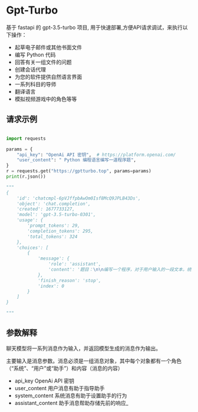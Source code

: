 # Gpt-Turbo


基于 fastapi 的 gpt-3.5-turbo 项目, 用于快速部署,方便API请求调试，来执行以下操作：

- 起草电子邮件或其他书面文件
- 编写 Python 代码
- 回答有关一组文件的问题
- 创建会话代理
- 为您的软件提供自然语言界面
- 一系列科目的导师
- 翻译语言
- 模拟视频游戏中的角色等等

## 请求示例

```python

import requests

params = {
    "api_key": "OpenAi API 密钥",  # https://platform.openai.com/
    "user_content": " Python 编程语言编写一道程序题",
}
r = requests.get("https://gptturbo.top", params=params)
print(r.json())

"""
{
    'id': 'chatcmpl-6pVJffpbAwOm0Isf8McQ9JPLB43Ds',
    'object': 'chat.completion',
    'created': 1677733127,
    'model': 'gpt-3.5-turbo-0301',
    'usage': {
        'prompt_tokens': 29,
        'completion_tokens': 295,
        'total_tokens': 324
    },
    'choices': [
        {
            'message': {
                'role': 'assistant',
                'content': '题目：\n\n编写一个程序，对于用户输入的一段文本，统计其中单词出现的次数并输出出现次数最多的前 5 个单词及其出现次数。\n\n要求：\n\n1. 仅考虑英文单词，多个单词之间以空格或者标点符号分隔。\n\n2. 对于大小写不同但拼写相同的单词，算作同一个单词。\n\n3. 输出结果按照单词出现的次数从大到小排序。\n\n4. 仅考虑该文本中出现频率最高的前 5 个不同单词。\n\n示例：\n\n输入：hello world, my name is John. I love programming very much. Python is my favorite language.\n\n输出：\n\n1. my: 2\n2. is: 1\n3. name: 1\n4. world: 1\n5. love: 1\n\n解释：\n\n单词 my 出现了 2 次，是出现次数最多的单词；其他出现次数相同的单词名次由字典序决定，例如 is 名次排在 name 前面。'
            },
            'finish_reason': 'stop',
            'index': 0
        }
    ]
}

"""
```



## 参数解释

聊天模型将一系列消息作为输入，并返回模型生成的消息作为输出。

主要输入是消息参数。消息必须是一组消息对象，其中每个对象都有一个角色（“系统”、“用户”或“助手”）和内容（消息的内容）

- api_key  OpenAi API 密钥
- user_content  用户消息有助于指导助手
- system_content 系统消息有助于设置助手的行为
- assistant_content 助手消息帮助存储先前的响应_

